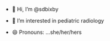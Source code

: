 - 👋 Hi, I’m @sdbixby
- 👀 I’m interested in pediatric radiology
  
- 😄 Pronouns: ...she/her/hers


<!---
sdbixby/sdbixby is a ✨ special ✨ repository because its `README.md` (this file) appears on your GitHub profile.
You can click the Preview link to take a look at your changes.
--->
